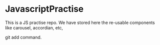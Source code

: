 # JavascriptPractise

This is a JS practise repo. We have stored here the re-usable components like carousel, accordian, etc,

git add command.
